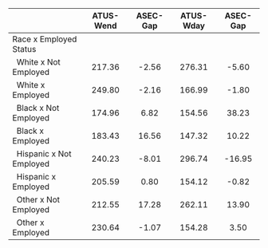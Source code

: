 
|                      |    ATUS-Wend |     ASEC-Gap |    ATUS-Wday |     ASEC-Gap |
| -------------------- | :----------: | :----------: | :----------: | :----------: |
| Race x Employed Status |              |              |              |              |
| &nbsp;&nbsp;White x Not Employed |       217.36 |        -2.56 |       276.31 |        -5.60 |
| &nbsp;&nbsp;White x Employed |       249.80 |        -2.16 |       166.99 |        -1.80 |
| &nbsp;&nbsp;Black x Not Employed |       174.96 |         6.82 |       154.56 |        38.23 |
| &nbsp;&nbsp;Black x Employed |       183.43 |        16.56 |       147.32 |        10.22 |
| &nbsp;&nbsp;Hispanic x Not Employed |       240.23 |        -8.01 |       296.74 |       -16.95 |
| &nbsp;&nbsp;Hispanic x Employed |       205.59 |         0.80 |       154.12 |        -0.82 |
| &nbsp;&nbsp;Other x Not Employed |       212.55 |        17.28 |       262.11 |        13.90 |
| &nbsp;&nbsp;Other x Employed |       230.64 |        -1.07 |       154.28 |         3.50 |

